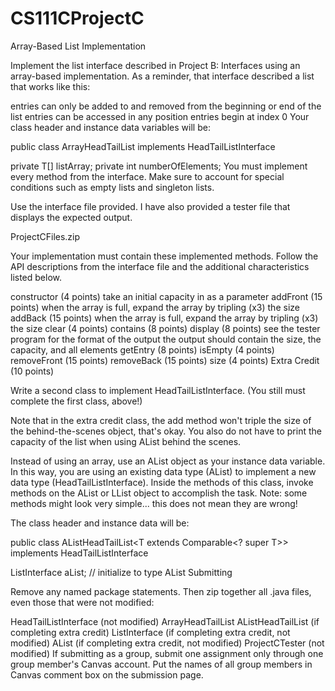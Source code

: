 # CS111CProjectC
Array-Based List Implementation

Implement the list interface described in Project B: Interfaces using an array-based implementation. As a reminder, that interface described a list that works like this:

entries can only be added to and removed from the beginning or end of the list
entries can be accessed in any position
entries begin at index 0
Your class header and instance data variables will be:

public class ArrayHeadTailList<T> implements HeadTailListInterface<T> 

private T[] listArray;
private int numberOfElements;
You must implement every method from the interface. Make sure to account for special conditions such as empty lists and singleton lists.

Use the interface file provided. I have also provided a tester file that displays the expected output.

ProjectCFiles.zip

Your implementation must contain these implemented methods. Follow the API descriptions from the interface file and the additional characteristics listed below.

constructor (4 points)
take an initial capacity in as a parameter
addFront (15 points)
when the array is full, expand the array by tripling (x3) the size
addBack (15 points)
when the array is full, expand the array by tripling (x3) the size
clear (4 points)
contains (8 points)
display (8 points)
see the tester program for the format of the output
the output should contain the size, the capacity, and all elements
getEntry (8 points)
isEmpty (4 points)
removeFront (15 points)
removeBack (15 points)
size (4 points)
Extra Credit (10 points)

Write a second class to implement HeadTailListInterface. (You still must complete the first class, above!)

Note that in the extra credit class, the add method won't triple the size of the behind-the-scenes object, that's okay. You also do not have to print the capacity of the list when using AList behind the scenes.

Instead of using an array, use an AList object as your instance data variable. In this way, you are using an existing data type (AList) to implement a new data type (HeadTailListInterface). Inside the methods of this class, invoke methods on the AList or LList object to accomplish the task. Note: some methods might look very simple... this does not mean they are wrong! 

The class header and instance data will be:

public class AListHeadTailList<T extends Comparable<? super T>> implements HeadTailListInterface<T>

ListInterface<T> aList; // initialize to type AList
Submitting

Remove any named package statements. Then zip together all .java files, even those that were not modified:

HeadTailListInterface (not modified)
ArrayHeadTailList
AListHeadTailList (if completing extra credit)
ListInterface (if completing extra credit, not modified)
AList (if completing extra credit, not modified)
ProjectCTester (not modified)
If submitting as a group, submit one assignment only through one group member's Canvas account. Put the names of all group members in Canvas comment box on the submission page.
